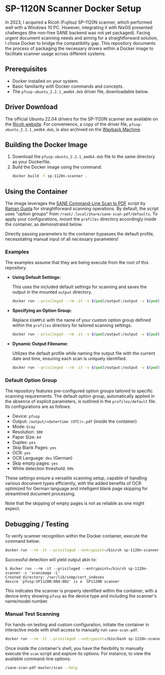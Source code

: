 SP-1120N Scanner Docker Setup
=============================

In 2023, I acquired a Ricoh (Fujitsu) SP-1120N scanner, which performed well with a Windows 10 PC. However, integrating it with NixOS presented challenges (the non-free SANE backend was not yet packaged). Facing urgent document scanning needs and aiming for a straightforward solution, I chose Docker to bridge the compatibility gap. This repository documents the process of packaging the necessary drivers within a Docker image to facilitate scanner usage across different systems.

## Prerequisites
- Docker installed on your system.
- Basic familiarity with Docker commands and concepts.
- The `pfusp-ubuntu_2.2.1_amd64.deb` driver file, downloadable below.

## Driver Download
The official Ubuntu 22.04 drivers for the SP-1120N scanner are available on the [Ricoh website](https://www.pfu.ricoh.com/global/scanners/fi/dl/ubuntu22-sp-11xxn.html). For convenience, a copy of the driver file, `pfusp-ubuntu_2.2.1_amd64.deb`, is also archived on the [Wayback Machine](http://web.archive.org/web/20240225130143/https://origin.pfultd.com/downloads/IMAGE/driver/ubuntu/221/pfusp-ubuntu_2.2.1_amd64.deb).

## Building the Docker Image
1. Download the `pfusp-ubuntu_2.2.1_amd64.deb` file to the same directory as your Dockerfile.
2. Build the Docker image using the command:
   ```bash
   docker build -t sp-1120n-scanner .
   ```

## Using the Container
The image leverages the [SANE Command-Line Scan to PDF](https://github.com/rocketraman/sane-scan-pdf) script by [Raman Gupta](https://github.com/rocketraman) for straightforward scanning operations. By default, the script uses "option groups" from `/root/.local/share/sane-scan-pdf/defaults`. To apply your configurations, mount the `profiles` directory accordingly inside the container, as demonstrated below.

Directly passing parameters to the container bypasses the default profile, necessitating manual input of all necessary parameters!

### Examples
The examples assume that they are being execute from the root of this repository.

- **Using Default Settings:**

  This uses the included default settings for scanning and saves the output in the mounted `output` directory.
  ```bash
  docker run --privileged --rm -it -v $(pwd)/output:/output -v $(pwd)/profiles:/root/.local/share/sane-scan-pdf sp-1120n-scanner
  ```
- **Specifying an Option Group:**

  Replace `EXAMPLE` with the name of your custom option group defined within the `profiles` directory for tailored scanning settings.
  ```bash
  docker run --privileged --rm -it -v $(pwd)/output:/output -v $(pwd)/profiles:/root/.local/share/sane-scan-pdf sp-1120n-scanner --option-group EXAMPLE
  ```
- **Dynamic Output Filename:**

  Utilizes the default profile while naming the output file with the current date and time, ensuring each scan is uniquely identified.
  ```bash
  docker run --privileged --rm -it -v $(pwd)/output:/output -v $(pwd)/profiles:/root/.local/share/sane-scan-pdf sp-1120n-scanner --option-group default --output /output/$(date +%Y-%m-%d_%H-%M-%S).pdf
  ```

### Default Option Group
The repository features pre-configured option groups tailored to specific scanning requirements. The default option group, automatically applied in the absence of explicit parameters, is outlined in the `profiles/default` file. Its configurations are as follows:

* Device: `pfusp`
* Output: `/output/<date+time (UTC)>.pdf` (inside the container)
* Mode: `Gray`
* Resolution: `300`
* Paper Size: `A4`
* Duplex: `yes`
* Skip Blank Pages: `yes`
* OCR: `yes`
* OCR Language: `deu` (German)
* Skip empty pages: `yes`
* White detection threshold: `99%`

These settings ensure a versatile scanning setup, capable of handling various document types efficiently, with the added benefits of OCR optimized for German language and intelligent blank page skipping for streamlined document processing.

Note that the skipping of empty pages is not as reliable as one might expect.

## Debugging / Testing
To verify scanner recognition within the Docker container, execute the command below:
```bash
docker run --rm -it --privileged --entrypoint=/bin/sh sp-1120n-scanner -c 'scanimage -L'
```
Successful detection will yield output akin to:
```
$ docker run --rm -it --privileged --entrypoint=/bin/sh sp-1120n-scanner -c 'scanimage -L'
Created directory: /var/lib/snmp/cert_indexes
device `pfusp:SP1120N:004:002' is a  SP1120N scanner
```
This indicates the scanner is properly identified within the container, with a device entry showing `pfusp` as the device type and including the scanner's name/model number.

### Manual Test Scanning
For hands-on testing and custom configuration, initiate the container in interactive mode with shell access to manually run `sane-scan-pdf`.
```bash
docker run --rm -it --privileged --entrypoint=/bin/bash sp-1120n-scanner
```
Once inside the container's shell, you have the flexibility to manually execute the `scan` script and explore its options. For instance, to view the available command-line options:
```bash
/sane-scan-pdf-master/scan --help
```
